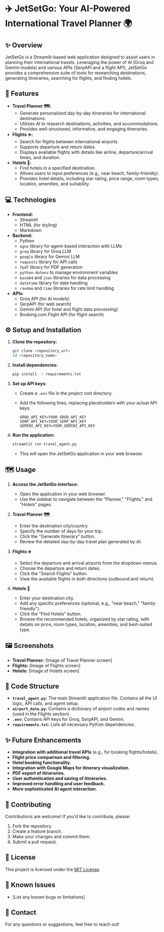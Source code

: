 # ✈️ JetSetGo: Your AI-Powered International Travel Planner 🌍

## ✨ Overview

JetSetGo is a Streamlit-based web application designed to assist users in planning their international travels. Leveraging the power of AI (Groq and Gemini models) and various APIs (SerpAPI and a flight API), JetSetGo provides a comprehensive suite of tools for researching destinations, generating itineraries, searching for flights, and finding hotels.

## 🚀 Features

*   **Travel Planner 🗺️:**
    *   Generate personalized day-by-day itineraries for international destinations.
    *   Utilizes AI to research destinations, activities, and accommodations.
    *   Provides well-structured, informative, and engaging itineraries.
*   **Flights ✈️:**
    *   Search for flights between international airports.
    *   Supports departure and return dates.
    *   Displays available flights with details like airline, departure/arrival times, and duration.
*   **Hotels 🏨:**
    *   Find hotels in a specified destination.
    *   Allows users to input preferences (e.g., near beach, family-friendly).
    *   Provides hotel details, including star rating, price range, room types, location, amenities, and suitability.

## 💻 Technologies

*   **Frontend:**
    *   Streamlit
    *   HTML (for styling)
    *   Markdown
*   **Backend:**
    *   Python
    *   `agno` library for agent-based interaction with LLMs
    *   `groq` library for Groq LLM
    *   `google` library for Gemini LLM
    *   `requests` library for API calls
    *   `fpdf` library for PDF generation
    *   `python-dotenv` to manage environment variables
    *   `base64` and `json` libraries for data processing
    *   `datetime` library for date handling
    *   `random` and `time` libraries for rate limit handling
*   **APIs:**
    *   Groq API (for AI models)
    *   SerpAPI (for web search)
    *   Gemini API (for hotel and flight data processing)
    *   Booking.com Flight API (for flight search)

## ⚙️ Setup and Installation

1.  **Clone the repository:**

    ```bash
    git clone <repository_url>
    cd <repository_name>
    ```

2.  **Install dependencies:**

    ```bash
    pip install -r requirements.txt
    ```

3.  **Set up API keys:**

    *   Create a `.env` file in the project root directory.
    *   Add the following lines, replacing placeholders with your actual API keys:

        ```env
        GROQ_API_KEY=YOUR_GROQ_API_KEY
        SERP_API_KEY=YOUR_SERP_API_KEY
        GEMINI_API_KEY=YOUR_GEMINI_API_KEY
        ```

4.  **Run the application:**

    ```bash
    streamlit run travel_agent.py
    ```

    *   This will open the JetSetGo application in your web browser.

## 🗺️ Usage

1.  **Access the JetSetGo interface:**

    *   Open the application in your web browser.
    *   Use the sidebar to navigate between the "Planner," "Flights," and "Hotels" pages.

2.  **Travel Planner 🗺️**
    *   Enter the destination city/country.
    *   Specify the number of days for your trip.
    *   Click the "Generate Itinerary" button.
    *   Review the detailed day-by-day travel plan generated by AI.

3.  **Flights ✈️**
    *   Select the departure and arrival airports from the dropdown menus.
    *   Choose the departure and return dates.
    *   Click the "Search Flights" button.
    *   View the available flights in both directions (outbound and return).

4.  **Hotels 🏨**
    *   Enter your destination city.
    *   Add any specific preferences (optional, e.g., "near beach," "family-friendly").
    *   Click the "Find Hotels" button.
    *   Browse the recommended hotels, organized by star rating, with details on price, room types, location, amenities, and best-suited type.

## 🖼️ Screenshots

*   **Travel Planner:**
    [Image of Travel Planner screen]
*   **Flights:**
    [Image of Flights screen]
*   **Hotels:**
    [Image of Hotels screen]

## 📝 Code Structure

*   **`travel_agent.py`:** The main Streamlit application file.  Contains all the UI logic, API calls, and agent setup.
*   **`airport_data.py`:**  Contains a dictionary of airport codes and names (used in the Flights section).
*   **`.env`:** Contains API keys for Groq, SerpAPI, and Gemini.
*   **`requirements.txt`:** Lists all necessary Python dependencies.

## ✨ Future Enhancements

*   **Integration with additional travel APIs** (e.g., for booking flights/hotels).
*   **Flight price comparison and filtering.**
*   **Hotel booking functionality.**
*   **Integration with Google Maps for itinerary visualization.**
*   **PDF export of itineraries.**
*   **User authentication and saving of itineraries.**
*   **Improved error handling and user feedback.**
*   **More sophisticated AI agent interaction.**

## 🤝 Contributing

Contributions are welcome!  If you'd like to contribute, please:

1.  Fork the repository.
2.  Create a feature branch.
3.  Make your changes and commit them.
4.  Submit a pull request.

## 📜 License

This project is licensed under the [MIT License](LICENSE).

## 🐛 Known Issues

*   [List any known bugs or limitations]

## 📧 Contact

For any questions or suggestions, feel free to reach out!
